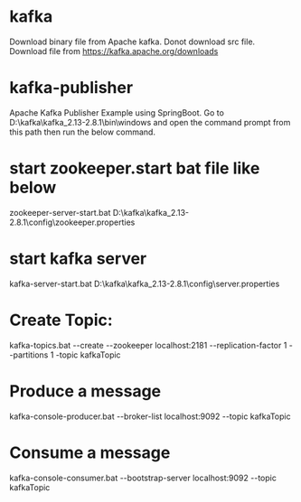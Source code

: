 # kafka
Download binary file from Apache kafka. Donot download src file. Download file from https://kafka.apache.org/downloads

# kafka-publisher
Apache Kafka Publisher Example using SpringBoot. Go to D:\kafka\kafka_2.13-2.8.1\bin\windows and open the command prompt from this path then run the below command.

# start zookeeper.start bat file like below
zookeeper-server-start.bat D:\kafka\kafka_2.13-2.8.1\config\zookeeper.properties

# start kafka server
kafka-server-start.bat D:\kafka\kafka_2.13-2.8.1\config\server.properties

# Create Topic:
kafka-topics.bat --create --zookeeper localhost:2181 --replication-factor 1 --partitions 1 -topic kafkaTopic

# Produce a message 
kafka-console-producer.bat --broker-list localhost:9092 --topic kafkaTopic

# Consume a message
kafka-console-consumer.bat --bootstrap-server localhost:9092 --topic kafkaTopic
